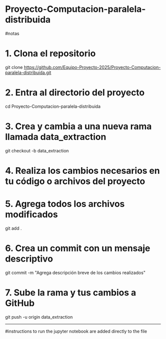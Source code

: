 # Proyecto-Computacion-paralela-distribuida

#notas 
# 1. Clona el repositorio
git clone https://github.com/Equipo-Proyecto-2025/Proyecto-Computacion-paralela-distribuida.git

# 2. Entra al directorio del proyecto
cd Proyecto-Computacion-paralela-distribuida

# 3. Crea y cambia a una nueva rama llamada data_extraction
git checkout -b data_extraction

# 4. Realiza los cambios necesarios en tu código o archivos del proyecto

# 5. Agrega todos los archivos modificados
git add .

# 6. Crea un commit con un mensaje descriptivo
git commit -m "Agrega descripción breve de los cambios realizados"

# 7. Sube la rama y tus cambios a GitHub
git push -u origin data_extraction


------------------------------------------------------------------------------------------------------------------------
#instructions to run the jupyter notebook are added directly to the file
